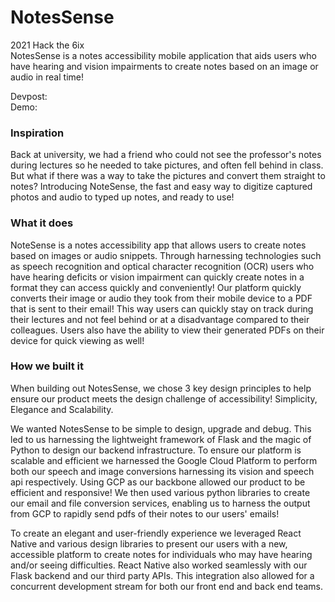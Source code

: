 # NotesSense
2021 Hack the 6ix <br>
NotesSense is a notes accessibility mobile application that aids users who have hearing and vision impairments to create notes based on an image or audio in real time! <br>

Devpost: <br>
Demo: <br>

<h3>Inspiration</h3>
Back at university, we had a friend who could not see the professor's notes during lectures so he needed to take pictures, and often fell behind in class. But what if there was a way to take the pictures and convert them straight to notes? Introducing NoteSense, the fast and easy way to digitize captured photos and audio to typed up notes, and ready to use!

<h3>What it does</h3>
NoteSense is a notes accessibility app that allows users to create notes based on  images or audio snippets. Through harnessing technologies such as speech recognition and optical character recognition (OCR) users who have hearing deficits or vision impairment can quickly create notes in a format they can access quickly and conveniently! Our platform quickly converts their image or audio they took from their mobile device to a  PDF that is sent to their email! This way users can quickly stay on track during their lectures and not feel behind or at a disadvantage compared to their colleagues. Users also have the ability to view their generated PDFs on their device for quick viewing as well!

<h3>How we built it</h3>
When building out NotesSense, we chose 3 key design principles to help ensure our product meets the design challenge of accessibility! Simplicity, Elegance and Scalability.

We wanted NotesSense to be simple to design, upgrade and debug. This led to us harnessing the lightweight framework of Flask and the magic of Python to design our backend infrastructure. To ensure our platform is scalable and efficient we harnessed the Google Cloud Platform to perform both our speech and image conversions harnessing its vision and speech api respectively. Using GCP as our backbone allowed our product to be efficient and responsive! We then used various python libraries to create our email and file conversion services, enabling us to harness the output from GCP to rapidly send pdfs of their notes to our users' emails!

To create an elegant and user-friendly experience we leveraged React Native and various design libraries to present our users with a new, accessible platform to create notes for individuals who may have hearing and/or seeing difficulties. React Native also worked seamlessly with our Flask backend and our third party APIs. This integration also allowed for a concurrent development stream for both our front end and back end teams.  

